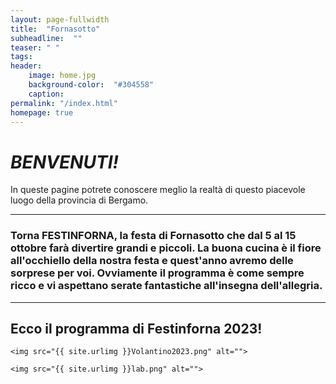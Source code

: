 ```yaml
---
layout: page-fullwidth
title:  "Fornasotto"
subheadline:  ""
teaser: " "
tags:
header:
    image: home.jpg
    background-color:  "#304558"
    caption: 
permalink: "/index.html"
homepage: true    
---
```


# ***BENVENUTI!***

In queste pagine potrete conoscere meglio la realtà di questo piacevole luogo della provincia di Bergamo.

-------------------------------------------------
### Torna FESTINFORNA, la festa di Fornasotto che dal 5 al 15 ottobre farà divertire grandi e piccoli. La buona cucina è il fiore all'occhiello della nostra festa e quest'anno avremo delle sorprese per voi. Ovviamente il programma è come sempre ricco e vi aspettano serate fantastiche all'insegna dell'allegria.
-------------------------------------------------

## Ecco il programma di Festinforna 2023!


<div class="row">
    
    <img src="{{ site.urlimg }}Volantino2023.png" alt="">
    
</div><!-- /.row -->

<div class="row">
    
    <img src="{{ site.urlimg }}lab.png" alt="">
    
</div><!-- /.row -->


